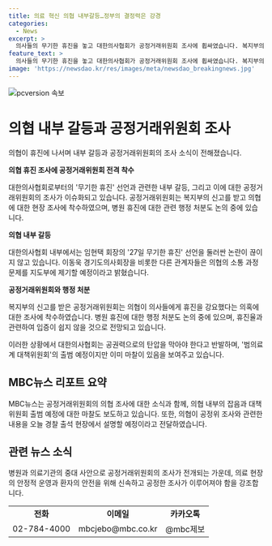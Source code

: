 ```yaml
---
title: 의료 혁신 의협 내부갈등…정부의 결정력은 강경
categories:
  - News
excerpt: >
  의사들의 무기한 휴진을 놓고 대한의사협회가 공정거래위원회 조사에 휩싸였습니다. 복지부의 신고로 조사가 시작됐으며, 의협은 휴진을 강요한 것을 부인하지만, 행정처분 위기에 처해 있습니다. 정부는 휴진 병원에 엄격한 처분을 예고하고, 대책위원회 출범을 앞두고 의협 내부에서도 갈등이 고조되고 있습니다. 임현택 회장에 대한 집단행동 종용 혐의로 경찰 출석을 앞둔 가운데, 의협 내부에서도 마찰이 예고되고 있습니다.
feature_text: >
  의사들의 무기한 휴진을 놓고 대한의사협회가 공정거래위원회 조사에 휩싸였습니다. 복지부의 신고로 조사가 시작됐으며, 의협은 휴진을 강요한 것을 부인하지만, 행정처분 위기에 처해 있습니다. 정부는 휴진 병원에 엄격한 처분을 예고하고, 대책위원회 출범을 앞두고 의협 내부에서도 갈등이 고조되고 있습니다. 임현택 회장에 대한 집단행동 종용 혐의로 경찰 출석을 앞둔 가운데, 의협 내부에서도 마찰이 예고되고 있습니다.
image: 'https://newsdao.kr/res/images/meta/newsdao_breakingnews.jpg'
---
```


<p><img src="https://newsdao.kr/res/images/meta/newsdao_breakingnews.jpg" alt="pcversion 속보" /></p>

<h1 data-ke-size="size26"><b>의협 내부 갈등과 공정거래위원회 조사</b></h1>

<p>의협이 휴진에 나서며 내부 갈등과 공정거래위원회의 조사 소식이 전해졌습니다.</p>

<p data-ke-size="size16"><b>의협 휴진 조사에 공정거래위원회 전격 착수</b></p>

<p>대한의사협회로부터의 '무기한 휴진' 선언과 관련한 내부 갈등, 그리고 이에 대한 공정거래위원회의 조사가 이슈화되고 있습니다. 공정거래위원회는 복지부의 신고를 받고 의협에 대한 현장 조사에 착수하였으며, 병원 휴진에 대한 관련 행정 처분도 논의 중에 있습니다.</p>

<p data-ke-size="size16"><b>의협 내부 갈등</b></p>

<p>대한의사협회 내부에서는 임현택 회장의 '27일 무기한 휴진' 선언을 둘러싼 논란이 끊이지 않고 있습니다. 이동욱 경기도의사회장을 비롯한 다른 관계자들은 의협의 소통 과정 문제를 지도부에 제기할 예정이라고 밝혔습니다.</p>

<p data-ke-size="size16"><b>공정거래위원회와 행정 처분</b></p>

<p>복지부의 신고를 받은 공정거래위원회는 의협이 의사들에게 휴진을 강요했다는 의혹에 대한 조사에 착수하였습니다. 병원 휴진에 대한 행정 처분도 논의 중에 있으며, 휴진율과 관련하여 입증이 쉽지 않을 것으로 전망되고 있습니다.</p>

<p>이러한 상황에서 대한의사협회는 공권력으로의 탄압을 막아야 한다고 반발하며, '범의료계 대책위원회'의 출범 예정이지만 이미 마찰이 있음을 보여주고 있습니다.</p>

<h2 data-ke-size="size24">MBC뉴스 리포트 요약</h2>

<p>MBC뉴스는 공정거래위원회의 의협 조사에 대한 소식과 함께, 의협 내부의 잡음과 대책위원회 출범 예정에 대한 마찰도 보도하고 있습니다. 또한, 의협이 공정위 조사와 관련한 내용을 오늘 경찰 출석 현장에서 설명할 예정이라고 전달하였습니다.</p>

<h2 data-ke-size="size24">관련 뉴스 소식</h2>

<p>병원과 의료기관의 중대 사안으로 공정거래위원회의 조사가 전개되는 가운데, 의료 현장의 안정적 운영과 환자의 안전을 위해 신속하고 공정한 조사가 이루어져야 함을 강조합니다.</p>

<table>
  <tbody>
    <tr>
      <td style="text-align: center; height: 17px;"><b>전화</b></td>
      <td style="text-align: center; height: 17px;"><b>이메일</b></td>
      <td style="text-align: center; height: 17px;"><b>카카오톡</b></td>
    </tr>
    <tr>
      <td style="text-align: center; height: 17px;">02-784-4000</td>
      <td style="text-align: center; height: 17px;">mbcjebo@mbc.co.kr</td>
      <td style="text-align: center; height: 17px;">@mbc제보</td>
    </tr>
  </tbody>
</table>

<p data-ke-size="size16">&nbsp;</p>

<p data-ke-size="size16">&nbsp;</p>

